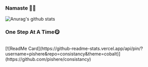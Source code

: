 
### Namaste 🙏😁
![Anurag's github stats](https://github-readme-stats.vercel.app/api?username=pishere&show_icons=true&theme=cobalt)
</br>
### One Step At A Time😋
</br>
[![ReadMe Card](https://github-readme-stats.vercel.app/api/pin/?username=pishere&repo=consistancy&theme=cobalt)](https://github.com/pishere/consistancy)


